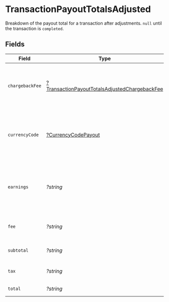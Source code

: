 # TransactionPayoutTotalsAdjusted

Breakdown of the payout total for a transaction after adjustments. `null` until the transaction is `completed`.


## Fields

| Field                                                                                                                | Type                                                                                                                 | Required                                                                                                             | Description                                                                                                          | Example                                                                                                              |
| -------------------------------------------------------------------------------------------------------------------- | -------------------------------------------------------------------------------------------------------------------- | -------------------------------------------------------------------------------------------------------------------- | -------------------------------------------------------------------------------------------------------------------- | -------------------------------------------------------------------------------------------------------------------- |
| `chargebackFee`                                                                                                      | [?TransactionPayoutTotalsAdjustedChargebackFee](../../models/shared/TransactionPayoutTotalsAdjustedChargebackFee.md) | :heavy_minus_sign:                                                                                                   | Details of any chargeback fees incurred for this transaction.                                                        |                                                                                                                      |
| `currencyCode`                                                                                                       | [?CurrencyCodePayout](../../models/shared/CurrencyCodePayout.md)                                                     | :heavy_minus_sign:                                                                                                   | Supported three-letter ISO 4217 currency code for payouts from Paddle.                                               |                                                                                                                      |
| `earnings`                                                                                                           | *?string*                                                                                                            | :heavy_minus_sign:                                                                                                   | Total earnings for this payout. This is the subtotal minus the Paddle fee.                                           | 15675                                                                                                                |
| `fee`                                                                                                                | *?string*                                                                                                            | :heavy_minus_sign:                                                                                                   | Total fee taken by Paddle for this payout.                                                                           | 825                                                                                                                  |
| `subtotal`                                                                                                           | *?string*                                                                                                            | :heavy_minus_sign:                                                                                                   | Total before tax and fees.                                                                                           | 15000                                                                                                                |
| `tax`                                                                                                                | *?string*                                                                                                            | :heavy_minus_sign:                                                                                                   | Total tax on the subtotal.                                                                                           | 1500                                                                                                                 |
| `total`                                                                                                              | *?string*                                                                                                            | :heavy_minus_sign:                                                                                                   | Total after tax.                                                                                                     | 16500                                                                                                                |